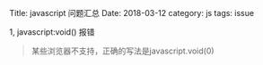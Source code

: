 Title: javascript 问题汇总
Date: 2018-03-12
category: js
tags: issue

1, javascript:void() 报错
> 某些浏览器不支持，正确的写法是javascript.void(0)

